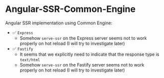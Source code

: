 # Angular-SSR-Common-Engine

Angular SSR implementation using Common Engine:

-  :white_check_mark: `Express`
    - Somehow `serve-ssr` on the Express server seems not to work properly on hot reload (I will try to investigate later)
-  :white_check_mark: `Fastify`
    - It seems that we explicitly need to indicate that the response type is `text/html`
    - Somehow `serve-ssr` on the Fastify server seems not to work properly on hot reload (I will try to investigate later)
